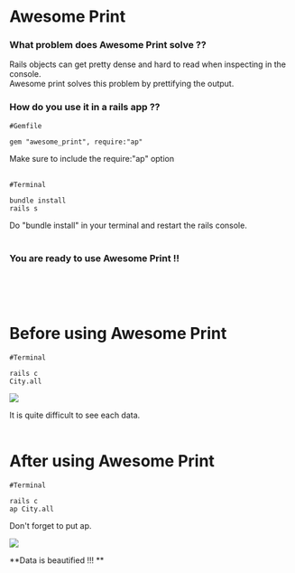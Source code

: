 # Awesome Print

### **What problem does Awesome Print solve ??**

Rails objects can get pretty dense and hard to read when inspecting in the console. <br> 
Awesome print solves this problem by prettifying the output.
<br>

### **How do you use it in a rails app ??**
```
#Gemfile

gem "awesome_print", require:"ap"
```
Make sure to include the require:"ap" option
 <br>
 <br>

```
#Terminal

bundle install
rails s
```
Do "bundle install" in your terminal and restart the rails console.
<br>
<br>

### You are ready to use Awesome Print !!

<br>
<br>
<br>


# Before using Awesome Print

```
#Terminal

rails c
City.all
```

![](http://postfiles13.naver.net/MjAxNzAxMzFfMTk1/MDAxNDg1ODE1NDQ4NjE2.naI4nbsOSTvb8CRtfNGoEc80nynAAu7NDNWd0fhnEfgg.3F6Oh2khX7MV1PPTYdmSMieDWheiPIoUkrQnK4XpZLMg.PNG.nosugars/before.png?type=w3)

It is quite difficult to see each data.
<br>
<br>

# After using Awesome Print

```
#Terminal

rails c
ap City.all
```
Don't forget to put ap.

![](http://postfiles16.naver.net/MjAxNzAxMzFfNTcg/MDAxNDg1ODE1NDQ5NDA2.NiD0Ix-MWSEeHrm8ixJnrK8pWSGDkQI_GBSEt1SlNAwg.AsWwBUT1ddNg5DlV856DUK4nrM2nBrAn9GIVJxnYePcg.PNG.nosugars/after.png?type=w3)

**Data is beautified !!! **




